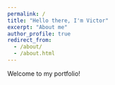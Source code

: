 ```yaml
---
permalink: /
title: "Hello there, I'm Victor"
excerpt: "About me"
author_profile: true
redirect_from: 
  - /about/
  - /about.html
---
```


Welcome to my portfolio!
